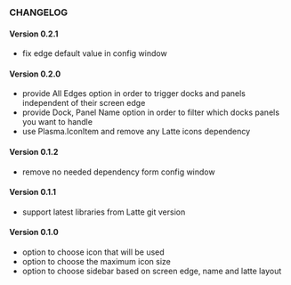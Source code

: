 ### CHANGELOG

#### Version 0.2.1
* fix edge default value in config window

#### Version 0.2.0

* provide All Edges option in order to trigger docks and panels independent of their screen edge
* provide Dock, Panel Name option in order to filter which docks panels you want to handle
* use Plasma.IconItem and remove any Latte icons dependency

#### Version 0.1.2

* remove no needed dependency form config window

#### Version 0.1.1

* support latest libraries from Latte git version

#### Version 0.1.0

* option to choose icon that will be used
* option to choose the maximum icon size
* option to choose sidebar based on screen edge, name and latte layout

